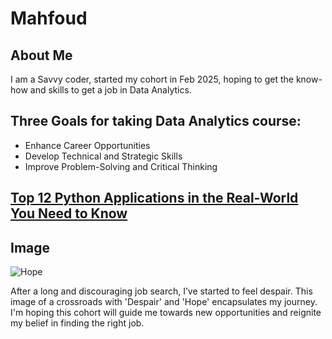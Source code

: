<!-- write your name in a large font -->
# Mahfoud
<!-- Write some sub-heading about yourself in a smaller font -->
## About Me
I am a Savvy coder, started my cohort in Feb 2025, hoping to get the know-how and skills to get a job in Data Analytics.
<!-- Create a list that explains your goals for this Data Analytics courset -->
## Three Goals for taking Data Analytics course:
* Enhance Career Opportunities
* Develop Technical and Strategic Skills
* Improve Problem-Solving and Critical Thinking
<!-- Add and name a web link in your readme file, for any Python coding article you found interesting -->
## [Top 12 Python Applications in the Real-World You Need to Know](https://yourstory.com/mystory/top-twelve-python-applications-real-world-know?ref=refind)

<!-- Add an image that you feel inspires you for this cohort -->
## Image 
![Hope](https://github.com/user-attachments/assets/533a2a73-012e-41d9-91b2-2c88d5d20076)

After a long and discouraging job search, I’ve started to feel despair. This image of a crossroads with 'Despair' and 'Hope' encapsulates my journey. I'm hoping this cohort will guide me towards new opportunities and reignite my belief in finding the right job.
